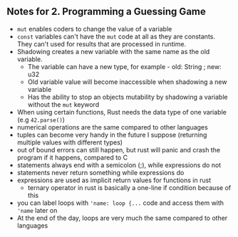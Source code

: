 ## Notes for 2. Programming a Guessing Game

- `mut` enables coders to change the value of a variable
- `const` variables can't have the `mut` code at all as they are constants. They can't used for results that are processed in runtime.
- Shadowing creates a new variable with the same name as the old variable.
  - The variable can have a new type, for example - old: String ; new: u32
  - Old variable value will become inaccessible when shadowing a new variable
  - Has the ability to stop an objects mutability by shadowing a variable without the `mut` keyword
- When using certain functions, Rust needs the data type of one variable (e.g `42.parse()`)
- numerical operations are the same compared to other languages
- tuples can become very handy in the future I suppose (returning multiple values with different types)
- out of bound errors can still happen, but rust will panic and crash the program if it happens, compared to C
- statements always end with a semicolon (;), while expressions do not
- statements never return something while expressions do
- expressions are used as implicit return values for functions in rust
  - ternary operator in rust is basically a one-line if condition because of this
- you can label loops with `'name: loop {...` code and access them with `'name` later on
- At the end of the day, loops are very much the same compared to other languages